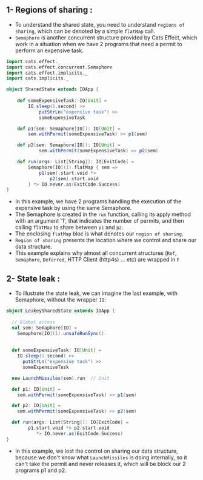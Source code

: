 1- Regions of sharing :
- 
- To  understand the shared state, you need to understand ``regions of sharing``, which can be denoted by a simple
``flatMap`` call.
- ``Semaphore`` is another concurrent structure provided by Cats Effect, which work in a situation when we have 2 programs
that need a permit to perform an expensive task.

````scala
import cats.effect._
import cats.effect.concurrent.Semaphore
import cats.effect.implicits._
import cats.implicits._

object SharedState extends IOApp {
    
    def someExpensiveTask: IO[Unit] = 
        IO.sleep(1.second) >>
            putStrLn("expensive task") >>
            someExpensiveTask

    def p1(sem: Semaphore[IO]): IO[Unit] = 
        sem.withPermit(someExpensiveTask) >> p1(sem)

    def p2(sem: Semaphore[IO]): IO[Unit] = 
            sem.withPermit(someExpensiveTask) >> p2(sem)

    def run(args: List[String]): IO[ExitCode] = 
        Semaphore[IO](1).flatMap { sem =>
            p1(sem).start.void *>
                p2(sem).start.void
        } *> IO.never.as(ExitCode.Success)
}
````
- In this example, we have 2 programs handling the execution of the expensive task by using the same Semaphore.
- The Semaphore is created in the ``run`` function, calling its apply method with an argument '1', that indicates 
the number of permits, and then calling ``flatMap`` to share between ``p1`` and ``p2``.
- The enclosing ``flatMap`` bloc is what denotes our ``region of sharing``.
- ``Region of sharing`` presents the location where we control and share our data structure.
- This example explains why almost all concurrent structures (``Ref``, ``Semaphore``, ``Deferred``, HTTP Client (http4s)
 ... etc) are wrapped in ``F``
 
 2- State leak :
 -
 - To illustrate the state leak, we can imagine the last example, with Semaphore, without the wrapper ``IO``:
````scala
object LeakeySharedState extends IOApp {
  
  // Global access
  val sem: Semaphore[IO] = 
    Semaphore[IO](1).unsafeRunSync()
  
  
  def someExpensiveTask: IO[Unit] = 
    IO.sleep(1.second) >>
      putStrLn("expensive task") >>
      someExpensiveTask

  new LaunchMissiles(sem).run  // Unit

  def p1: IO[Unit] = 
    sem.withPermit(someExpensiveTask) >> p1(sem)  

  def p2: IO[Unit] = 
    sem.withPermit(someExpensiveTask) >> p2(sem)  

  def run(args: List[String]): IO[ExitCode] = 
        p1.start.void *> p2.start.void
           *> IO.never.as(ExitCode.Success)
}
````

- In this example, we lost the control on sharing our data structure, because we don't know what ``LaunchMissiles``
    is doing internally, so it can't take the permit and never releases it, which will be block our 2 programs
    p1 and p2.